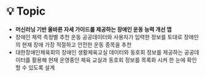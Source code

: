 # 💡 Topic

- **머신러닝 기반 올바른 자세 가이드를 제공하는 장애인 운동 능력 개선 앱**
- 장애인 체력 측정별 추천 운동 공공데이터와 사용자가 입력한 정보를 토대로 장애인의 현재 장애 가장 적절하고 안전한 운동 종목을 추천
- 대한장애인체육회의 장애인 생활체육교실 데이터와 동호회 정보를 제공하는 공공데이터를 활용해 현재 운영중인 체육 교실과 동호회 정보를 목록화 시켜 한 눈에 확인 할 수 있도록 설계
